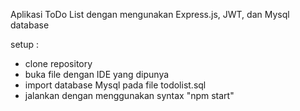 Aplikasi ToDo List dengan mengunakan Express.js, JWT, dan Mysql database

setup : 
- clone repository
- buka file dengan IDE yang dipunya
- import database Mysql pada file todolist.sql
- jalankan dengan menggunakan syntax "npm start"
